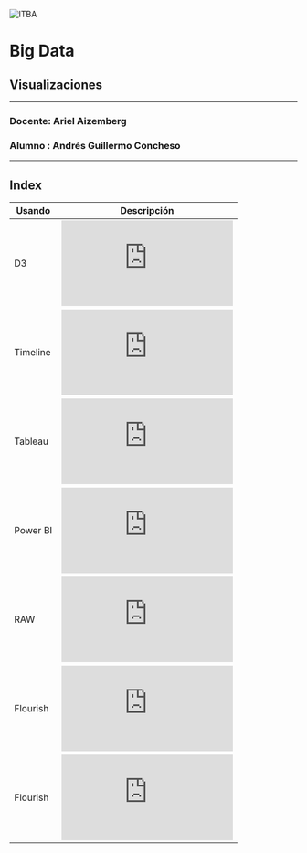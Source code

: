 ![ITBA](https://agcsoft.github.io/infovis/images/Logo.png)
# Big Data
## Visualizaciones
---
### Docente: Ariel Aizemberg 
### Alumno : Andrés Guillermo Concheso
---
## Index

| Usando   | Descripción |
| -------- | ----------- |
| D3       | ![Makeover Monday 2019 Semana 31](https://agcsoft.github.io/infovis/stdbars.html) |
| Timeline | ![Historia de la Energía](https://agcsoft.github.io/infovis/timeline.html) |
| Tableau  | ![Makeover Monday 2019 Semana 32](https://agcsoft.github.io/infovis/mom2019w32-1.html) |
| Power BI | ![Makeover Monday 2019 Semana 32](https://agcsoft.github.io/infovis/mom2019w32-2.html) |
| RAW      | ![Makeover Monday 2019 Semana 33](https://agcsoft.github.io/infovis/mom2019w33-1.html) |
| Flourish | ![Makeover Monday 2019 Semana 33](https://agcsoft.github.io/infovis/mom2019w33-2.html) |
| Flourish | ![Makeover Monday 2019 Semana 34](https://agcsoft.github.io/infovis/mom2019w34-1.html) |

